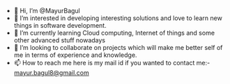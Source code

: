 - 👋 Hi, I’m @MayurBagul
- 👀 I’m interested in developing interesting solutions and love to learn new things in software development.
- 🌱 I’m currently learning Cloud computing, Internet of things and some other advanced stuff nowadays
- 💞️ I’m looking to collaborate on projects which will make me better self of me in terms of experience and knowledge.
- 📫 How to reach me here is my mail id if you wanted to contact me:- mayur.bagul8@gmail.com

<!---
MayurBagul/MayurBagul is a ✨ special ✨ repository because its `README.md` (this file) appears on your GitHub profile.
You can click the Preview link to take a look at your changes.
--->
